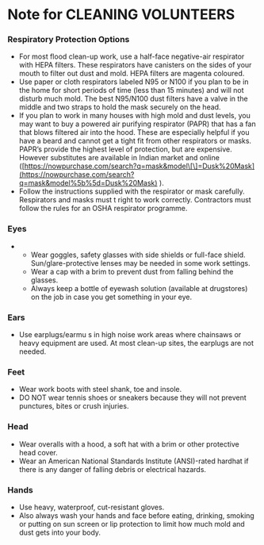 # Note for CLEANING VOLUNTEERS



### Respiratory Protection Options

* For most flood clean-up work, use a half-face negative-air respirator with HEPA filters. These respirators have canisters on the sides of your mouth to filter out dust and mold. HEPA filters are magenta coloured.
* Use paper or cloth respirators labeled N95 or N100 if you plan to be in the home for short periods of time \(less than 15 minutes\) and will not disturb much mold. The best N95/N100 dust filters have a valve in the middle and two straps to hold the mask securely on the head.
* If you plan to work in many houses with high mold and dust levels, you may want to buy a powered air purifying respirator \(PAPR\) that has a fan that blows filtered air into the hood. These are especially helpful if you have a beard and cannot get a tight fit from other respirators or masks. PAPR’s provide the highest level of protection, but are expensive. However substitutes are available in Indian market and online \([https://nowpurchase.com/search?q=mask&model\[\]=Dusk%20Mask](https://nowpurchase.com/search?q=mask&model%5b%5d=Dusk%20Mask) \).
* Follow the instructions supplied with the respirator or mask carefully. Respirators and masks must t right to work correctly. Contractors must follow the rules for an OSHA respirator programme.

### Eyes

* * Wear goggles, safety glasses with side shields or full-face shield. Sun/glare-protective lenses may be needed in some work settings.
  * Wear a cap with a brim to prevent dust from falling behind the glasses.
  * Always keep a bottle of eyewash solution \(available at drugstores\) on the job in case you get something in your eye.

### Ears

* Use earplugs/earmu s in high noise work areas where chainsaws or heavy equipment are used. At most clean-up sites, the earplugs are not needed.

### Feet

* Wear work boots with steel shank, toe and insole.
* DO NOT wear tennis shoes or sneakers because they will not prevent punctures, bites or crush injuries.

### Head

* Wear overalls with a hood, a soft hat with a brim or other protective head cover. 
* Wear an American National Standards Institute \(ANSI\)-rated hardhat if there is any danger of falling debris or electrical hazards.

### Hands

* Use heavy, waterproof, cut-resistant gloves.
* Also always wash your hands and face before eating, drinking, smoking or putting on sun screen or lip protection to limit how much mold and dust gets into your body.

